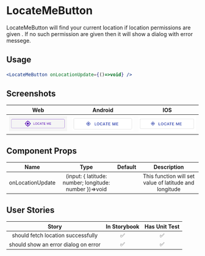 # LocateMeButton

LocateMeButton will find your current location if location permissions are given . If no such permission are given then it will show a dialog with error messege.

## Usage

```jsx
<LocateMeButton onLocationUpdate={()=>void} />
```

## Screenshots

|                              Web                              |                               Android                              |                               IOS                              |
| :-----------------------------------------------------------: | :----------------------------------------------------------------: | :------------------------------------------------------------: |
| <img src="./screenshots/LocateMeButton_web.png" width="200"/> | <img src="./screenshots/LocateMeButton_android.png" width="200" /> | <img src="./screenshots/LocateMeButton_ios.png" width="200" /> |

## Component Props

|       Name       |                          Type                          | Default |                       Description                      |
| :--------------: | :----------------------------------------------------: | :-----: | :----------------------------------------------------: |
| onLocationUpdate | (input: { latitude: number; longitude: number })=>void |         | This function will set value of latitude and longitude |

## User Stories

|                 Story                | In Storybook | Has Unit Test |
| :----------------------------------: | :----------: | :-----------: |
|  should fetch location successfully  |       ✅      |       ✅       |
| should show an error dialog on error |       ✅      |       ✅       |
